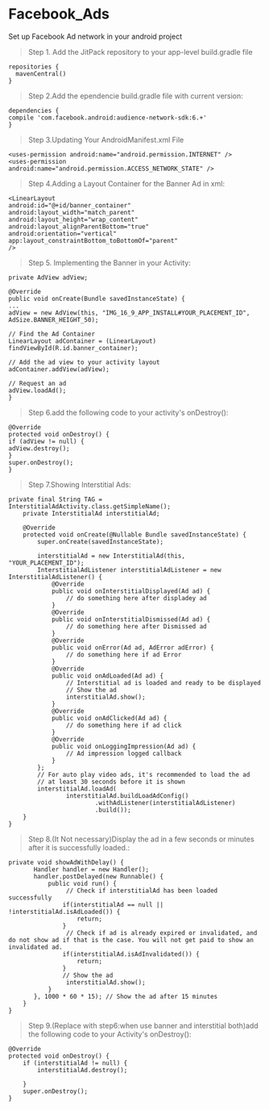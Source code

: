 # Facebook_Ads
Set up Facebook Ad network in your android project

>Step 1. Add the JitPack repository to your app-level build.gradle file
```
repositories {
  mavenCentral()
}
```
>Step 2.Add the ependencie build.gradle file with current version:
```
dependencies {
compile 'com.facebook.android:audience-network-sdk:6.+'
}
```

>Step 3.Updating Your AndroidManifest.xml File
```
<uses-permission android:name="android.permission.INTERNET" />  
<uses-permission android:name="android.permission.ACCESS_NETWORK_STATE" />  
```

>Step 4.Adding a Layout Container for the Banner Ad in xml:
```
<LinearLayout
android:id="@+id/banner_container"
android:layout_width="match_parent"
android:layout_height="wrap_content"
android:layout_alignParentBottom="true"
android:orientation="vertical"
app:layout_constraintBottom_toBottomOf="parent"
/>
```
  
  >Step 5. Implementing the Banner in your Activity:
```
private AdView adView;

@Override
public void onCreate(Bundle savedInstanceState) {
...
adView = new AdView(this, "IMG_16_9_APP_INSTALL#YOUR_PLACEMENT_ID", AdSize.BANNER_HEIGHT_50);

// Find the Ad Container
LinearLayout adContainer = (LinearLayout) findViewById(R.id.banner_container);

// Add the ad view to your activity layout
adContainer.addView(adView);

// Request an ad
adView.loadAd();
}
```
  
  >Step 6.add the following code to your activity's onDestroy():
```
@Override
protected void onDestroy() {
if (adView != null) {
adView.destroy();
}
super.onDestroy();
}
```
  >Step 7.Showing Interstitial Ads:
```
private final String TAG = InterstitialAdActivity.class.getSimpleName();
    private InterstitialAd interstitialAd;

    @Override
    protected void onCreate(@Nullable Bundle savedInstanceState) {
        super.onCreate(savedInstanceState);
      
        interstitialAd = new InterstitialAd(this, "YOUR_PLACEMENT_ID");
        InterstitialAdListener interstitialAdListener = new InterstitialAdListener() {
            @Override
            public void onInterstitialDisplayed(Ad ad) {
                // do something here after displadey ad
            }
            @Override
            public void onInterstitialDismissed(Ad ad) {
                // do something here after Dismissed ad
            }
            @Override
            public void onError(Ad ad, AdError adError) {
                // do something here if ad Error
            }
            @Override
            public void onAdLoaded(Ad ad) {
                // Interstitial ad is loaded and ready to be displayed
                // Show the ad
                interstitialAd.show();
            }
            @Override
            public void onAdClicked(Ad ad) {
                // do something here if ad click
            }
            @Override
            public void onLoggingImpression(Ad ad) {
                // Ad impression logged callback
            }
        };
        // For auto play video ads, it's recommended to load the ad
        // at least 30 seconds before it is shown
        interstitialAd.loadAd(
                interstitialAd.buildLoadAdConfig()
                        .withAdListener(interstitialAdListener)
                        .build());
    }
}
```
  
  >Step 8.(It Not necessary)Display the ad in a few seconds or minutes after it is successfully loaded.:
```
private void showAdWithDelay() {
       Handler handler = new Handler();
       handler.postDelayed(new Runnable() {
           public void run() {
                // Check if interstitialAd has been loaded successfully
               if(interstitialAd == null || !interstitialAd.isAdLoaded()) {
                   return;
               }
                // Check if ad is already expired or invalidated, and do not show ad if that is the case. You will not get paid to show an invalidated ad.
               if(interstitialAd.isAdInvalidated()) {
                   return;
               }
               // Show the ad
                interstitialAd.show(); 
           }
       }, 1000 * 60 * 15); // Show the ad after 15 minutes
    }
}
```
  
  >Step 9.(Replace with step6:when use banner and interstitial both)add the following code to your Activity's onDestroy():
```
@Override
protected void onDestroy() {
    if (interstitialAd != null) {
        interstitialAd.destroy();
       
    }
    super.onDestroy();
}
```
  
  
